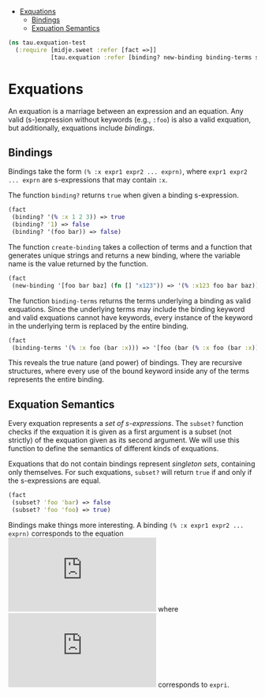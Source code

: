 * [Exquations](#exquations)
  * [Bindings](#bindings)
  * [Exquation Semantics](#exquation-semantics)
```clojure
(ns tau.exquation-test
  (:require [midje.sweet :refer [fact =>]]
            [tau.exquation :refer [binding? new-binding binding-terms subset?]]))

```
# Exquations

An exquation is a marriage between an expression and an equation.
Any valid (s-)expression without keywords (e.g., `:foo`) is also a valid exquation, but additionally,
exquations include _bindings_.

## Bindings

Bindings take the form `(% :x expr1 expr2 ... exprn)`, where `expr1 expr2 ... exprn` are
s-expressions that may contain `:x`.

The function `binding?` returns `true` when given a binding s-expression.
```clojure
(fact
 (binding? '(% :x 1 2 3)) => true
 (binding? '1) => false
 (binding? '(foo bar)) => false)

```
The function `create-binding` takes a collection of terms and a function that generates unique strings
and returns a new binding, where the variable name is the value returned by the function.
```clojure
(fact
 (new-binding '[foo bar baz] (fn [] "x123")) => '(% :x123 foo bar baz))

```
The function `binding-terms` returns the terms underlying a binding as valid exquations.
Since the underlying terms may include the binding keyword and valid exquations cannot have keywords,
every instance of the keyword in the underlying term is replaced by the entire binding.
```clojure
(fact
 (binding-terms '(% :x foo (bar :x))) => '[foo (bar (% :x foo (bar :x)))])

```
This reveals the true nature (and power) of bindings. They are recursive structures, where every use of
the bound keyword inside any of the terms represents the entire binding.

## Exquation Semantics

Every exquation represents a _set of s-expressions_.
The `subset?` function checks if the exquation it is given as a first argument is a subset (not strictly)
of the exquation given as its second argument. We will use this function to define the semantics of
different kinds of exquations.

Exquations that do not contain bindings represent _singleton sets_, containing only themselves.
For such exquations, `subset?` will return `true` if and only if the s-expressions are equal.
```clojure
(fact
 (subset? 'foo 'bar) => false
 (subset? 'foo 'foo) => true)

```
Bindings make things more interesting. A binding `(% :x expr1 expr2 ... exprn)` corresponds to the equation
![equation](http://www.sciweavers.org/tex2img.php?eq=x%3Df_%7B1%7D%28x%29%20%5Ccup%20f_%7B2%7D%28x%29%20%5Ccup%20...%20%5Ccup%20f_%7Bn%7D%28x%29&bc=White&fc=Black&im=jpg&fs=12&ff=arev&edit=0)
where ![img](http://www.sciweavers.org/tex2img.php?eq=f_i%28x%29&bc=White&fc=Black&im=jpg&fs=12&ff=arev&edit=0) corresponds to `expri`.
